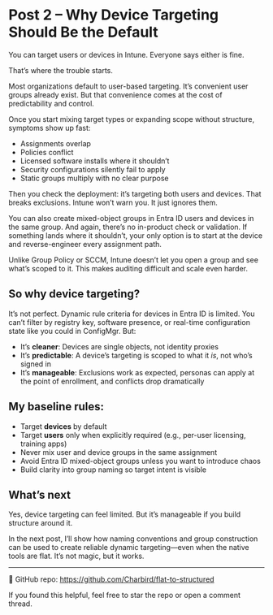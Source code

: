 # Post 2 – Why Device Targeting Should Be the Default

You can target users or devices in Intune. Everyone says either is fine.

That’s where the trouble starts.

Most organizations default to user-based targeting. It’s convenient user groups already exist. But that convenience comes at the cost of predictability and control.

Once you start mixing target types or expanding scope without structure, symptoms show up fast:
- Assignments overlap
- Policies conflict
- Licensed software installs where it shouldn’t
- Security configurations silently fail to apply
- Static groups multiply with no clear purpose

Then you check the deployment: it’s targeting both users and devices. That breaks exclusions. Intune won’t warn you. It just ignores them.

You can also create mixed-object groups in Entra ID users and devices in the same group. And again, there’s no in-product check or validation. If something lands where it shouldn’t, your only option is to start at the device and reverse-engineer every assignment path.

Unlike Group Policy or SCCM, Intune doesn’t let you open a group and see what’s scoped to it. This makes auditing difficult and scale even harder.

## So why device targeting?

It’s not perfect. Dynamic rule criteria for devices in Entra ID is limited. You can’t filter by registry key, software presence, or real-time configuration state like you could in ConfigMgr. But:

- It’s **cleaner**: Devices are single objects, not identity proxies
- It’s **predictable**: A device’s targeting is scoped to what it *is*, not who’s signed in
- It’s **manageable**: Exclusions work as expected, personas can apply at the point of enrollment, and conflicts drop dramatically

## My baseline rules:

- Target **devices** by default  
- Target **users** only when explicitly required (e.g., per-user licensing, training apps) 
- Never mix user and device groups in the same assignment  
- Avoid Entra ID mixed-object groups unless you want to introduce chaos  
- Build clarity into group naming so target intent is visible  

## What’s next

Yes, device targeting can feel limited. But it’s manageable if you build structure around it.

In the next post, I’ll show how naming conventions and group construction can be used to create reliable dynamic targeting—even when the native tools are flat. It’s not magic, but it works.

---

📁 GitHub repo: https://github.com/Charbird/flat-to-structured

If you found this helpful, feel free to star the repo or open a comment thread.
